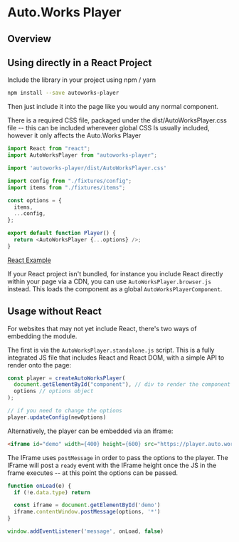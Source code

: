 # Auto.Works Player

## Overview

## Using directly in a React Project

Include the library in your project using npm / yarn

```bash
npm install --save autoworks-player
```

Then just include it into the page like you would any normal component.

There is a required CSS file, packaged under the dist/AutoWorksPlayer.css file -- this can be included whereveer global CSS Is usually included, however it only affects the Auto.Works Player

```js
import React from "react";
import AutoWorksPlayer from "autoworks-player";

import 'autoworks-player/dist/AutoWorksPlayer.css'

import config from "./fixtures/config";
import items from "./fixtures/items";

const options = {
  items,
  ...config,
};

export default function Player() {
  return <AutoWorksPlayer {...options} />;
}
```

[React Example](_assets/example-react/index.html ':include :type=iframe width=100% height=800px')

If your React project isn't bundled, for instance you include React directly within your page via a CDN, you can use `AutoWorksPlayer.browser.js` instead. This loads the component as a global `AutoWorksPlayerComponent`.

## Usage without React

For websites that may not yet include React, there's two ways of embedding the module.

The first is via the `AutoWorksPlayer.standalone.js` script. This is a fully integrated JS file that includes React and React DOM, with a simple API to render onto the page:

```js
const player = createAutoWorksPlayer(
  document.getElementById("component"), // div to render the component in
  options // options object 
);

// if you need to change the options
player.updateConfig(newOptions)
```

Alternatively, the player can be embedded via an iframe:

```html
<iframe id="demo" width={400} height={600} src="https://player.auto.works/iframe" title="demo" />
```

The IFrame uses `postMessage` in order to pass the options to the player. The IFrame will post a `ready` event with the IFrame height once the JS in the frame executes -- at this point the options can be passed.

```js
function onLoad(e) {
  if (!e.data.type) return

  const iframe = document.getElementById('demo')
  iframe.contentWindow.postMessage(options, '*')
}

window.addEventListener('message', onLoad, false)
```
